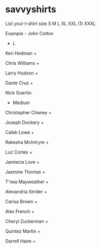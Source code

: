 # savvyshirts
List your t-shirt size S M L XL XXL (1) XXXL

Example - John Cotton
+ L

Keri Hedman
+ 

Chris Williams
+ 

Larry Hudson
+ 

Dante Cruz
+ 

Nick Guertin
+ Medium

Christopher Chaney
+ 

Joseph Dockery
+ 

Caleb Lowe
+ 

Rakesha McIntryre
+ 

Luz Cortes
+ 

Jamiecia Love
+ 

Jasmine Thomas
+ 

T'nea Mayweather
+ 

Alexandria Strider
+ 

Carisa Brown
+ 

Alex French
+ 

Cheryl Zuckerman
+ 

Quintez Martin
+ 

Darrell Haire
+ 
